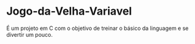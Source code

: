 # Jogo-da-Velha-Variavel
É um projeto em C com o objetivo de treinar o básico da linguagem e se divertir um pouco.
